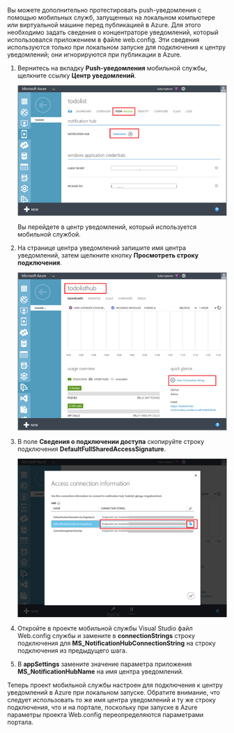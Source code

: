 
Вы можете дополнительно протестировать push-уведомления с помощью мобильных служб, запущенных на локальном компьютере или виртуальной машине перед публикацией в Azure. Для этого необходимо задать сведения о концентраторе уведомлений, который использовался приложением в файле web.config. Эти сведения используются только при локальном запуске для подключения к центру уведомлений; они игнорируются при публикации в Azure.

1. Вернитесь на вкладку **Push-уведомления** мобильной службы, щелкните ссылку **Центр уведомлений**.
   
    ![](./media/mobile-services-dotnet-backend-configure-local-push/link-to-notification-hub.png)
   
    Вы перейдете в центр уведомлений, который используется мобильной службой.
2. На странице центра уведомлений запишите имя центра уведомлений, затем щелкните кнопку **Просмотреть строку подключения**.
   
    ![](./media/mobile-services-dotnet-backend-configure-local-push/notification-hub-page.png)
3. В поле **Сведения о подключении доступа** скопируйте строку подключения **DefaultFullSharedAccessSignature**.
   
    ![](./media/mobile-services-dotnet-backend-configure-local-push/notification-hub-connection-string.png)
4. Откройте в проекте мобильной службы Visual Studio файл Web.config службы и замените в **connectionStrings** строку подключения для **MS\_NotificationHubConnectionString** на строку подключения из предыдущего шага.
5. В **appSettings** замените значение параметра приложения **MS\_NotificationHubName** на имя центра уведомлений.

Теперь проект мобильной службы настроен для подключения к центру уведомлений в Azure при локальном запуске. Обратите внимание, что следует использовать то же имя центра уведомлений и ту же строку подключения, что и на портале, поскольку при запуске в Azure параметры проекта Web.config переопределяются параметрами портала.

<!---HONumber=Oct15_HO3-->